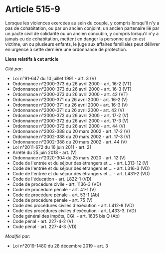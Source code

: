 # Article 515-9

Lorsque les violences exercées au sein du couple, y compris lorsqu'il n'y a pas de cohabitation, ou par un ancien conjoint,
un ancien partenaire lié par un pacte civil de solidarité ou un ancien concubin, y compris lorsqu'il n'y a jamais eu de
cohabitation, mettent en danger la personne qui en est victime, un ou plusieurs enfants, le juge aux affaires familiales peut
délivrer en urgence à cette dernière une ordonnance de protection.

**Liens relatifs à cet article**

_Cité par_:

  - Loi n°91-647 du 10 juillet 1991 - art. 3 (V)
  - Ordonnance n°2000-373 du 26 avril 2000 - art. 16-2 (VT)
  - Ordonnance n°2000-373 du 26 avril 2000 - art. 16-3 (VT)
  - Ordonnance n°2000-373 du 26 avril 2000 - art. 42 (VT)
  - Ordonnance n°2000-371 du 26 avril 2000 - art. 16-2 (V)
  - Ordonnance n°2000-371 du 26 avril 2000 - art. 16-3 (V)
  - Ordonnance n°2000-371 du 26 avril 2000 - art. 42 (V)
  - Ordonnance n°2000-372 du 26 avril 2000 - art. 17-2 (V)
  - Ordonnance n°2000-372 du 26 avril 2000 - art. 17-3 (V)
  - Ordonnance n°2000-372 du 26 avril 2000 - art. 44 (V)
  - Ordonnance n°2002-388 du 20 mars 2002 - art. 17-2 (V)
  - Ordonnance n°2002-388 du 20 mars 2002 - art. 17-3 (V)
  - Ordonnance n°2002-388 du 20 mars 2002 - art. 44 (V)
  - Loi n°2011-672 du 16 juin 2011 - art. 21
  - Arrêté du 25 juin 2018 - art. (V)
  - Ordonnance n°2020-304 du 25 mars 2020 - art. 12 (V)
  - Code de l'entrée et du séjour des étrangers et ... - art. L313-12 (V)
  - Code de l'entrée et du séjour des étrangers et ... - art. L316-3 (VD)
  - Code de l'entrée et du séjour des étrangers et ... - art. L431-2 (VD)
  - Code de l'éducation - art. L822-1 (VD)
  - Code de procédure civile - art. 1136-3 (VD)
  - Code de procédure pénale - art. 41-1 (V)
  - Code de procédure pénale - art. 53-1 (Ab)
  - Code de procédure pénale - art. 75 (V)
  - Code des procédures civiles d'exécution - art. L412-8 (VD)
  - Code des procédures civiles d'exécution - art. L433-3.  (VD)
  - Code général des impôts, CGI. - art. 1635 bis Q (Ab)
  - Code pénal - art. 227-4-2 (V)
  - Code pénal - art. 227-4-3 (VD)

_Modifié par_:

  - Loi n°2019-1480 du 28 décembre 2019 - art. 3
